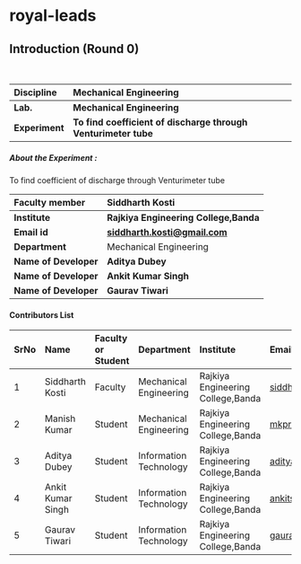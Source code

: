 # royal-leads
## Introduction (Round 0)

<br>

<b>Discipline | <b>Mechanical Engineering
:--|:--|
<b> Lab. | <b>Mechanical Engineering
<b> Experiment|     <b> To find coefficient of discharge through Venturimeter tube

<h5> About the Experiment : </h5>
To find coefficient of discharge through Venturimeter tube

<b>Faculty member | <b> Siddharth Kosti
:--|:--|
<b> Institute | <b>Rajkiya Engineering College,Banda
<b> Email id|     <b> siddharth.kosti@gmail.com
<b> Department |Mechanical Engineering
<b>Name of Developer | <b>Aditya Dubey
<b>Name of Developer | <b>Ankit Kumar Singh
<b>Name of Developer | <b>Gaurav Tiwari
#### Contributors List

SrNo | Name | Faculty or Student | Department| Institute | Email id
:--|:--|:--|:--|:--|:--|
1 | Siddharth Kosti | Faculty |Mechanical Engineering | Rajkiya Engineering College,Banda |siddharth.kosti@gmail.com
2 | Manish Kumar| Student |Mechanical Engineering | Rajkiya Engineering College,Banda |mkpratham98@gmail.com
3 | Aditya Dubey | Student |  Information Technology | Rajkiya Engineering College,Banda |adityadu1520@gmail.com
4 | Ankit Kumar Singh | Student | Information Technology | Rajkiya Engineering College,Banda|ankitssk17@gmail.com
5 | Gaurav Tiwari | Student | Information Technology | Rajkiya Engineering College,Banda |gauravtiwari0712@gmail.com


<br>

